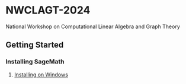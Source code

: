 # NWCLAGT-2024
National Workshop on Computational Linear Algebra and Graph Theory


## Getting Started

### Installing SageMath
1. [Installing on Windows]([url](https://github.com/davidrajm/NWCLGT-2024/blob/main/SageMath%20Installation%20on%20Windows.pdf))
